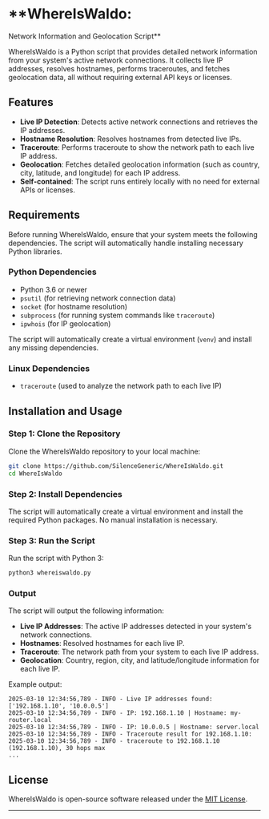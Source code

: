 # **WhereIsWaldo: 
Network Information and Geolocation Script**

WhereIsWaldo is a Python script that provides detailed network information from your system's active network connections. It collects live IP addresses, resolves hostnames, performs traceroutes, and fetches geolocation data, all without requiring external API keys or licenses.

## **Features**

- **Live IP Detection**: Detects active network connections and retrieves the IP addresses.
- **Hostname Resolution**: Resolves hostnames from detected live IPs.
- **Traceroute**: Performs traceroute to show the network path to each live IP address.
- **Geolocation**: Fetches detailed geolocation information (such as country, city, latitude, and longitude) for each IP address.
- **Self-contained**: The script runs entirely locally with no need for external APIs or licenses.

## **Requirements**

Before running WhereIsWaldo, ensure that your system meets the following dependencies. The script will automatically handle installing necessary Python libraries.

### **Python Dependencies**
- Python 3.6 or newer
- `psutil` (for retrieving network connection data)
- `socket` (for hostname resolution)
- `subprocess` (for running system commands like `traceroute`)
- `ipwhois` (for IP geolocation)

The script will automatically create a virtual environment (`venv`) and install any missing dependencies.

### **Linux Dependencies**
- `traceroute` (used to analyze the network path to each live IP)

## **Installation and Usage**

### **Step 1: Clone the Repository**

Clone the WhereIsWaldo repository to your local machine:

```bash
git clone https://github.com/SilenceGeneric/WhereIsWaldo.git
cd WhereIsWaldo
```

### **Step 2: Install Dependencies**

The script will automatically create a virtual environment and install the required Python packages. No manual installation is necessary.

### **Step 3: Run the Script**

Run the script with Python 3:

```bash
python3 whereiswaldo.py
```

### **Output**

The script will output the following information:

- **Live IP Addresses**: The active IP addresses detected in your system's network connections.
- **Hostnames**: Resolved hostnames for each live IP.
- **Traceroute**: The network path from your system to each live IP address.
- **Geolocation**: Country, region, city, and latitude/longitude information for each live IP.

Example output:
```
2025-03-10 12:34:56,789 - INFO - Live IP addresses found: ['192.168.1.10', '10.0.0.5']
2025-03-10 12:34:56,789 - INFO - IP: 192.168.1.10 | Hostname: my-router.local
2025-03-10 12:34:56,789 - INFO - IP: 10.0.0.5 | Hostname: server.local
2025-03-10 12:34:56,789 - INFO - Traceroute result for 192.168.1.10:
2025-03-10 12:34:56,789 - INFO - traceroute to 192.168.1.10 (192.168.1.10), 30 hops max
...
```

## **License**

WhereIsWaldo is open-source software released under the [MIT License](LICENSE).

---
